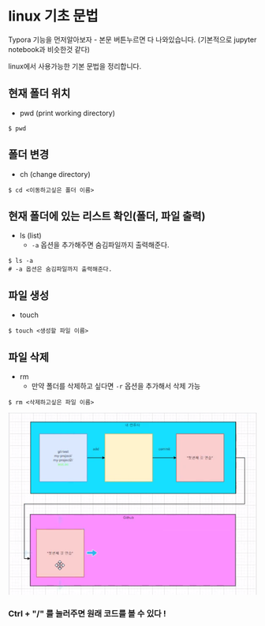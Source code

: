 # linux 기초 문법

Typora 기능을 먼저알아보자 - 본문 버튼누르면 다 나와있습니다.
(기본적으로 jupyter notebook과 비슷한것 같다)

linux에서 사용가능한 기본 문법을 정리합니다.



## 현재 폴더 위치

- pwd (print working directory)

``` shell
$ pwd
```



## 폴더 변경

- ch (change directory)

``` shell
$ cd <이동하고싶은 폴더 이름>
```



## 현재 폴더에 있는 리스트 확인(폴더, 파일 출력)

- ls (list)
  - `-a` 옵션을 추가해주면 숨김파일까지 출력해준다.

``` shell
$ ls -a
# -a 옵션은 숨김파일까지 출력해준다.
```



## 파일 생성

- touch

``` shell
$ touch <생성할 파일 이름>
```



## 파일 삭제

- rm
  - 만약 폴더를 삭제하고 싶다면 `-r` 옵션을 추가해서 삭제 가능

``` shell
$ rm <삭제하고싶은 파일 이름>
```





![캡처](basic.assets/캡처.PNG)





### Ctrl + "/" 를 눌러주면 원래 코드를 볼 수 있다 !

